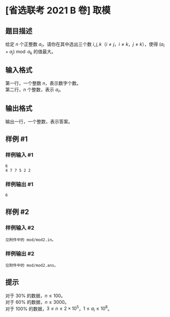 # [省选联考 2021 B 卷] 取模

## 题目描述

给定 $n$ 个正整数 $a_i$，请你在其中选出三个数 $i, j, k$（$i \ne j$，$i \ne k$，$j \ne k$），使得 $(a_i + a_j) \bmod a_k$ 的值最大。

## 输入格式

第一行，一个整数 $n$，表示数字个数。  
第二行，$n$ 个整数，表示 $a_i$。

## 输出格式

输出一行，一个整数，表示答案。

## 样例 #1

### 样例输入 #1
```
6
4 7 7 5 2 2
```

### 样例输出 #1

```
6
```

## 样例 #2

### 样例输入 #2
```
见附件中的 mod/mod2.in。
```

### 样例输出 #2

```
见附件中的 mod/mod2.ans。
```

## 提示

对于 $30 \%$ 的数据，$n \le 100$。  
对于 $60 \%$ 的数据，$n \le 3000$。  
对于 $100 \%$ 的数据，$3 \le n \le 2 \times {10}^5$，$1 \le a_i \le {10}^8$。
